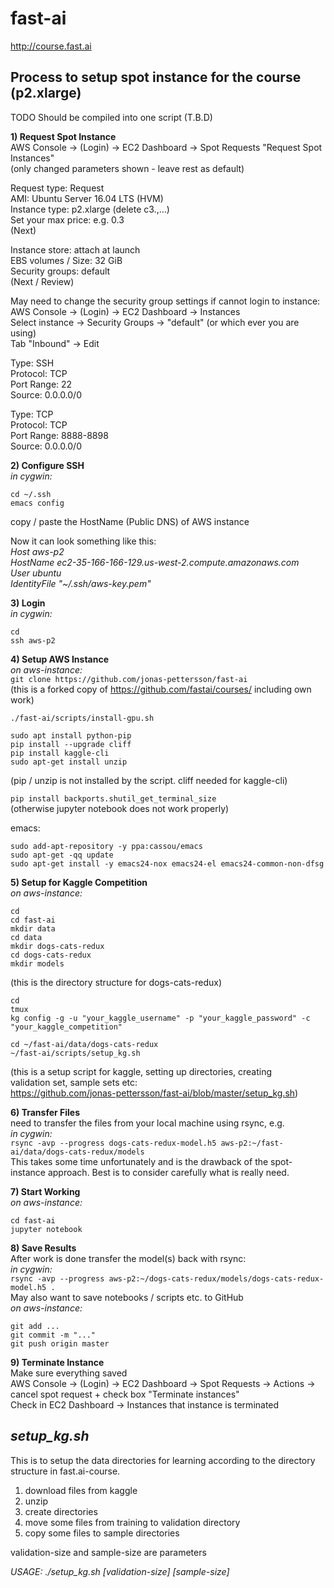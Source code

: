 # fast-ai  
http://course.fast.ai  

## Process to setup spot instance for the course (p2.xlarge)  
TODO Should be compiled into one script (T.B.D)  

**1) Request Spot Instance**  
AWS Console -> (Login) -> EC2 Dashboard -> Spot Requests
"Request Spot Instances"  
(only changed parameters shown - leave rest as default)  

Request type: Request  
AMI: Ubuntu Server 16.04 LTS (HVM)  
Instance type: p2.xlarge (delete c3.,...)  
Set your max price: e.g. 0.3  
(Next)  

Instance store: attach at launch  
EBS volumes / Size: 32 GiB  
Security groups: default  
(Next / Review)  

May need to change the security group settings if cannot login to instance:  
AWS Console -> (Login) -> EC2 Dashboard -> Instances  
Select instance -> Security Groups -> "default" (or which ever you are using)  
Tab "Inbound" -> Edit  

Type: SSH  
Protocol: TCP  
Port Range: 22  
Source: 0.0.0.0/0  

Type: TCP  
Protocol: TCP  
Port Range: 8888-8898  
Source: 0.0.0.0/0  

**2) Configure SSH**  
_in cygwin:_  
```
cd ~/.ssh
emacs config
```

copy / paste the HostName (Public DNS) of AWS instance  

Now it can look something like this:  
_Host aws-p2_  
_HostName ec2-35-166-166-129.us-west-2.compute.amazonaws.com_  
_User ubuntu_  
_IdentityFile "~/.ssh/aws-key.pem"_  

**3) Login**  
_in cygwin:_  
```
cd
ssh aws-p2
```

**4) Setup AWS Instance**  
_on aws-instance:_  
`git clone https://github.com/jonas-pettersson/fast-ai`  
(this is a forked copy of https://github.com/fastai/courses/ including own work)  

`./fast-ai/scripts/install-gpu.sh`  

```
sudo apt install python-pip
pip install --upgrade cliff
pip install kaggle-cli
sudo apt-get install unzip
```
(pip / unzip is not installed by the script. cliff needed for kaggle-cli)  

`pip install backports.shutil_get_terminal_size`  
(otherwise jupyter notebook does not work properly)  

emacs:  
```
sudo add-apt-repository -y ppa:cassou/emacs
sudo apt-get -qq update
sudo apt-get install -y emacs24-nox emacs24-el emacs24-common-non-dfsg
```

**5) Setup for Kaggle Competition**  
_on aws-instance:_  
```
cd
cd fast-ai
mkdir data
cd data
mkdir dogs-cats-redux
cd dogs-cats-redux
mkdir models
```
(this is the directory structure for dogs-cats-redux)  

```
cd
tmux
kg config -g -u "your_kaggle_username" -p "your_kaggle_password" -c "your_kaggle_competition"
```
```
cd ~/fast-ai/data/dogs-cats-redux
~/fast-ai/scripts/setup_kg.sh
```
(this is a setup script for kaggle, setting up directories, creating  
validation set, sample sets etc:  
 https://github.com/jonas-pettersson/fast-ai/blob/master/setup_kg.sh)  

**6) Transfer Files**  
need to transfer the files from your local machine using rsync, e.g.  
_in cygwin:_  
`rsync -avp --progress dogs-cats-redux-model.h5 aws-p2:~/fast-ai/data/dogs-cats-redux/models`  
This takes some time unfortunately and is the drawback of the spot-instance approach. Best is to consider carefully what is really need.  

**7) Start Working**  
_on aws-instance:_  
```
cd fast-ai
jupyter notebook
```

**8) Save Results**  
After work is done transfer the model(s) back with rsync:  
_in cygwin:_  
`rsync -avp --progress aws-p2:~/dogs-cats-redux/models/dogs-cats-redux-model.h5 .`  
May also want to save notebooks / scripts etc. to GitHub  
_on aws-instance:_  
```
git add ...
git commit -m "..."
git push origin master
```

**9) Terminate Instance**  
Make sure everything saved  
AWS Console -> (Login) -> EC2 Dashboard -> Spot Requests -> Actions ->  
cancel spot request + check box "Terminate instances"  
Check in EC2 Dashboard -> Instances that instance is terminated  

## ___setup_kg.sh___  
This is to setup the data directories for learning according to the directory structure in fast.ai-course.  
1. download files from kaggle  
2. unzip  
3. create directories  
4. move some files from training to validation directory  
5. copy some files to sample directories  

validation-size and sample-size are parameters  

_USAGE:  ./setup_kg.sh [validation-size] [sample-size]_  
